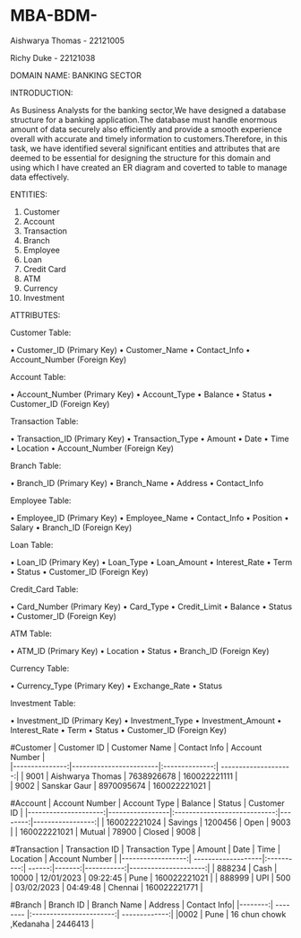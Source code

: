 # MBA-BDM-
Aishwarya Thomas - 22121005 

Richy Duke - 22121038

DOMAIN NAME: BANKING SECTOR 

INTRODUCTION:

As  Business Analysts for the banking sector,We have designed a database structure for a banking application.The database must handle enormous amount of data securely also efficiently and provide a smooth experience overall with accurate and timely information to customers.Therefore, in this task, we have identified several significant entities and attributes that are deemed to be essential for designing the  structure for this domain and using which I have created an ER diagram and coverted to table to manage data effectively.


ENTITIES:
1.	Customer
2.	Account
3.	Transaction
4.	Branch
5.	Employee
6.	Loan
7.	Credit Card
8.	ATM
9.	Currency
10.	Investment


ATTRIBUTES:

Customer Table:

•	Customer_ID (Primary Key)
•	Customer_Name
•	Contact_Info
•	Account_Number (Foreign Key)

Account Table:

•	Account_Number (Primary Key)
•	Account_Type
•	Balance
•	Status
•	Customer_ID (Foreign Key)

Transaction Table:

•	Transaction_ID (Primary Key)
•	Transaction_Type
•	Amount
•	Date
•	Time
•	Location
•	Account_Number (Foreign Key)

Branch Table:

•	Branch_ID (Primary Key)
•	Branch_Name
•	Address
•	Contact_Info

Employee Table:

•	Employee_ID (Primary Key)
•	Employee_Name
•	Contact_Info
•	Position
•	Salary
• Branch_ID (Foreign Key)

Loan Table:

•	Loan_ID (Primary Key)
•	Loan_Type
•	Loan_Amount
•	Interest_Rate
•	Term
•	Status
•	Customer_ID (Foreign Key)

Credit_Card Table:

•	Card_Number (Primary Key)
•	Card_Type
•	Credit_Limit
•	Balance
•	Status
•	Customer_ID (Foreign Key)

ATM Table:

•	ATM_ID (Primary Key)
•	Location
•	Status
•	Branch_ID (Foreign Key)

Currency Table:

•	Currency_Type (Primary Key)
•	Exchange_Rate
•	Status

Investment Table:

•	Investment_ID (Primary Key)
•	Investment_Type
•	Investment_Amount
•	Interest_Rate
•	Term
•	Status
•	Customer_ID (Foreign Key)



#Customer
| Customer ID  | Customer Name       | Contact Info  | Account Number  |  
|---------------:|------------------------|:--------------:| --------------------:|
|  9001             |  Aishwarya Thomas   |  7638926678 |  160022221111    |    
|  9002             |  Sanskar Gaur            |  8970095674 |  160022221021    |    

#Account
|  Account Number  |  Account Type |  Balance                            |  Status | Customer ID     | 
|---------------------:|-----------------|:----------------------------:|--------:|-----------------:|
|  160022221024  |  Savings              |  1200456                           |  Open  | 9003     | 
|  160022221021  |  Mutual               |  78900                               |  Closed | 9008 | 

#Transaction
|  Transaction ID  |  Transaction Type |  Amount |  Date |  Time |  Location |  Account Number |
|------------------:| -------------------|:----------:| ------:|-------:|-----------:|---------------------:|
|  888234             |  Cash |  10000 |  12/01/2023 |  09:22:45 |  Pune |  160022221021 |
|  888999  |  UPI |  500 |  03/02/2023 |  04:49:48 |  Chennai |  160022221771 |

#Branch
|  Branch ID |  Branch Name |  Address |  Contact Info|
|--------:| -------- |:-----------------------:| -------------:|
|0002 | Pune   | 16 chun chowk ,Kedanaha  | 2446413       |








